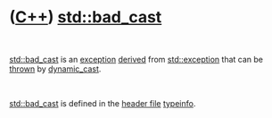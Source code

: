 
 

 

 

 

 

([C++](Cpp.md)) [std::bad\_cast](CppStdBad_cast.md)
==================================================

 

[std::bad\_cast](CppStdBad_cast.md) is an [exception](CppException.md)
[derived](CppDerivedClass.md) from [std::exception](CppException.md)
that can be [thrown](CppThrow.md) by
[dynamic\_cast](CppDynamic_cast.md).

 

[std::bad\_cast](CppStdBad_cast.md) is defined in the [header
file](CppHeaderFile.md) [typeinfo](CppTypeinfoH.md).

 

 

 

 

 

 

